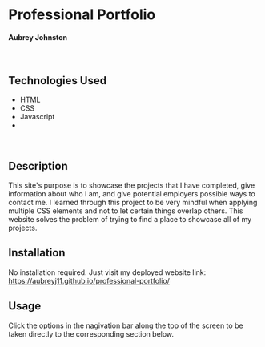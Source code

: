 # Professional Portfolio
#### Aubrey Johnston
<br>

## Technologies Used
<ul>
    <li>HTML</li>
    <li>CSS</li>
    <li>Javascript<li>
</ul>    

<br>

## Description
This site's purpose is to showcase the projects that I have completed, give information about who I am, and give potential employers possible ways to contact me. I learned through this project to be very mindful when applying multiple CSS elements and not to let certain things overlap others. This website solves the problem of trying to find a place to showcase all of my projects. 
<br>


## Installation
No installation required. Just visit my deployed website link:
<br>
https://aubreyj11.github.io/professional-portfolio/
<br>

## Usage
Click the options in the nagivation bar along the top of the screen to be taken directly to the corresponding section below. 
